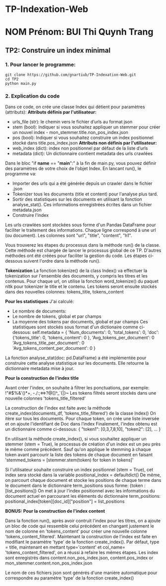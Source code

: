# TP-Indexation-Web
# NOM Prénom: BUI Thi Quynh Trang
## TP2: Construire un index minimal
### 1. Pour lancer le programme:

```
git clone https://github.com/gnartiub/TP-Indexation-Web.git
cd TP2
python main.py
```


### 2. Explication du code
Dans ce code, on crée une classe Index qui détient pour paramètres (attributs):
**Attributs définis par l'utilisateur:**

- urls_file (str): le chemin vers le fichier d’urls au format json
- stem (bool): Indiquer si vous souhaitez appliquer un stemmer pour créer un nouvel index - mon_stemmer.title.non_pos_index.json
- pos (bool):  Indiquer si vous souhaitez construire un index positionnel stocké dans title.pos_index.json
**Attributs non définis par l'utilisateur:**
- web_index (dict): index non positionnel par défaut de la liste d’urls 
- metadata (dict): Un dictionnaire contient metadata des urls crawlées

Dans le bloc "if __name__ == "__main__":" à la fin de main.py, vous pouvez définir des paramètres de votre choix de l'objet Index.
En lancant run(), le programme va:
- Importer des urls qui a été générée depuis un crawler dans le fichier .json
- Tokenizer tous les documents (title et content) pour l'analyse plus tard.
- Sortir des statistiques sur les documents en utilisant la fonction analyse_stat(). Ces informations enregistrées écrites dans un fichier metadata.json 
- Construire l'index

Les urls crawlées sont stockées sous forme d'un Pandas DataFrame pour faciliter le traitement des informations. Chaque ligne correspond à une url (ou document). Les colonnes sont "url", "title", "content", "h1".

Vous trouverez les étapes du processus dans la méthode run() de la classe. Cette méthode est chargée de lancer le processus global de ce TP. D'autres méthodes ont été créées pour faciliter la gestion du code. Les étapes ci-dessous suivent l'ordre dans la méthode run().

**Tokenization**
La fonction tokenize() de la class Index() va effectuer la tokenization sur l'ensemble des documents, y compris les titres et les contenus.
Pour chaque url, on utilise la fonction word_tokenize() du paquet nltk pour tokenizer le title et le contenu. Les tokens seront ensuite stockés dans des nouvelles colonnes: tokens_title, tokens_content

**Pour les statistiques**
J'ai calculé:
- Le nombre de documents:
- Le nombre de tokens, global et par champs
- La moyenne des tokens par documents, global et par champs
Ces statistiques sont stockés sous format d'un dictionaire comme ci-dessous:
        self.metadata = {
            'Num_documents': 0,
            'total_tokens': 0,
            'doc': {'tokens_title': 0,
                    'tokens_content': 0
                },
            'Avg_tokens_per_document': 0
            'Avg_tokens_title_per_document': 0
            'Avg_tokens_content_per_document': 0
            }

La fonction analyse_stat(doc: pd.DataFrame) a été implémentée pour construire cette analyse statistique sur les documents. Elle retourne la dictionnaire metadata mise à jour.


**Pour la construction de l'index title**

Avant créer l'index, on souhaite à filtrer les ponctuations, par exemple: !"#$%&'()*+, -./:;<=>?@[\]^_`{|}~
Les tokens filtrés seront stockés dans une nouvelle colonnes 'tokens_title_filtered'

La construction de l'index est faite avec la méthode create_index(documents_df, 'tokens_title_filtered') de la classe Index()
On itère sur tous les documents. Pour chaque token, on crée une liste inversée et on ajoute l'identifiant de Doc dans l’index
Finalement, l'index obtenu est un dictionnaire comme ci-dessous:
{
    "token1": [0,3,7,8,10],
    "token2": [2],
    ...
}

En utilisant la méthode create_index(), si vous souhaitez appliquer un stemmer (stem = True), le processus de création d'un index est un peu près le même comme précédent. Sauf qu'on applique le stemming à chaque token avant parcourir la liste des tokens de chaque document en faisant 'stemmed_tokens = [stemmer.stem(token) for token in tokens]'

Si l'utilisateur souhaite construire un index positionnel (stem = True), cet index sera stocké dans la variable positional_index = defaultdict()
De même, on parcourt chaque document et stocke les positions de chaque terme dans le document dans le dictionnaire term_positions sous forme:  {token : [list_positions]}
On met à jour l'index positionnel avec les informations du document actuel en parcourant les éléments du dictionnaire term_positions: positional_index[token][doc_id]["position"] = list_positions

**BONUS: Pour la construction de l'index content**

Dans la fonction run(), après avoir contruit l'index pour les titres, on a ajoute un bloc de code qui ressemble celui précédent en changant justement le nom de colonne en 'tokens_content' pour créer une nouvelle colonne 'tokens_content_filtered'. 
Maintenant la construction de l'index est faite en modifiant le paramètre 'type' de la fonction create_index(). Par défaut, type = title, maintenant en mettant type='content' et col_name= 'tokens_content_filtered', on a réussi à refaire les mêmes étapes. Les index sont enregistrés dans content.non_pos_index.json, content.pos_index or mon_stemmer.content.non_pos_index.json

Le nom de ces fichiers json sont générés d'une manière automatique pour correspondre au paramètre 'type' de la fonction create_index()
